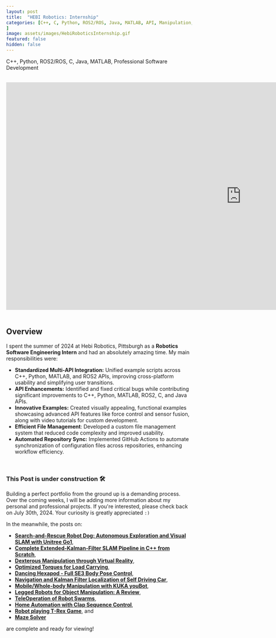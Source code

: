 ```yaml
---
layout: post
title:  "HEBI Robotics: Internship"
categories: [C++, C, Python, ROS2/ROS, Java, MATLAB, API, Manipulation, Motion Planning, Dynamic Systems, Controls, Data Structures, Simulation, CMake
]
image: assets/images/HebiRoboticsInternship.gif
featured: false
hidden: false
---
```

C++, Python, ROS2/ROS, C, Java, MATLAB, Professional Software Development

<br>

<div align="center"><iframe width="1273" height="616" src="https://www.youtube.com/embed/NNT_y1tU--c" title="HEBI Robotic Arm Demos" frameborder="0" allow="accelerometer; autoplay; clipboard-write; encrypted-media; gyroscope; picture-in-picture; web-share" referrerpolicy="strict-origin-when-cross-origin" allowfullscreen></iframe></div>

<br>

## Overview

I spent the summer of 2024 at Hebi Robotics, Pittsburgh as a **Robotics Software Engineering Intern** and had an absolutely amazing time. My main responsibilities were:

- **Standardized Multi-API Integration:** Unified example scripts across C++, Python, MATLAB, and ROS2 APIs, improving cross-platform usability and simplifying user transitions.
 - **API Enhancements:** Identified and fixed critical bugs while contributing significant improvements to C++, Python, MATLAB, ROS2, C, and Java APIs.
- **Innovative Examples:** Created visually appealing, functional examples showcasing advanced API features like force control and sensor fusion, along with video tutorials for custom development.
- **Efficient File Management**: Developed a custom file management system that reduced code complexity and improved usability.
- **Automated Repository Sync:** Implemented GitHub Actions to automate synchronization of configuration files across repositories, enhancing workflow efficiency.

<br>

### This Post is under construction 🛠️
Building a perfect portfolio from the ground up is a demanding process.
Over the coming weeks, I will be adding more information about my personal and professional projects. 
If you're interested, please check back on July 30th, 2024.
Your curiosity is greatly appreciated `:)`

In the meanwhile, the posts on:
- [**Search-and-Rescue Robot Dog: Autonomous Exploration and Visual SLAM with Unitree Go1**](https://adityanairs.website/SearchAndRescue/), 
- [**Complete Extended-Kalman-Filter SLAM Pipeline in C++ from Scratch**](https://adityanairs.website/SLAMpipeline/), 
- [**Dexterous Manipulation through Virtual Reality**](https://adityanairs.website/DexterousManipulationThroughVR/), 
- [**Optimized Torques for Load Carrying**](https://adityanairs.website/JointTorqueOptimization/),
- [**Dancing Hexapod - Full SE3 Body Pose Control**](https://adityanairs.website/DancingHexapod/), 
- [**Navigation and Kalman Filter Localization of Self Driving Car**](https://adityanairs.website/SelfDrivingCar/), 
- [**Mobile/Whole-body Manipulation with KUKA youBot**](https://adityanairs.website/MobileManipulation/),
- [**Legged Robots for Object Manipulation: A Review**](https://adityanairs.website/LeggedRobotsForObjectManipulation/), 
- [**TeleOperation of Robot Swarms**](https://adityanairs.website/TeleOperationOfRobotSwarms/), 
- [**Home Automation with Clap Sequence Control**](https://adityanairs.website/ClapSequenceControl/), 
- [**Robot playing T-Rex Game**](https://adityanairs.website/TRexGame/), and
- [**Maze Solver**](https://adityanairs.website/MazeSolver/)

are complete and ready for viewing!

<br>




